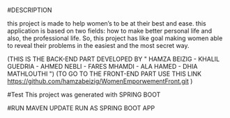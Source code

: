 #DESCRIPTION


this project is made to help women’s to be at their best and ease. 
this application is based on two fields: how to make better personal life and also, the professional life.
So, this project has like goal making women able to reveal their problems in the easiest and the most secret way.

(THIS IS THE BACK-END PART DEVELOPED BY " HAMZA BEIZIG - KHALIL GUEDRIA - AHMED NEBLI - FARES MHAMDI - ALA HAMED - DHIA MATHLOUTHI ")
(TO GO TO THE FRONT-END PART USE THIS LINK https://github.com/hamzabeizig/WomenEmporwementFront.git )

#Test
This project was generated with SPRING BOOT 

#RUN 
MAVEN UPDATE 
RUN AS SPRING BOOT APP
